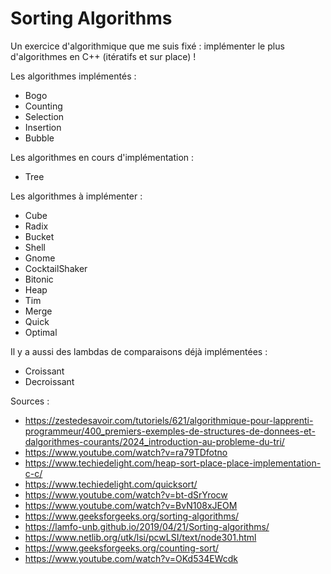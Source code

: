 # Sorting Algorithms
Un exercice d'algorithmique que me suis fixé : implémenter le plus d'algorithmes en C++ (itératifs et sur place) !

Les algorithmes implémentés :
- Bogo
- Counting
- Selection
- Insertion
- Bubble

Les algorithmes en cours d'implémentation :
- Tree

Les algorithmes à implémenter :
- Cube
- Radix
- Bucket
- Shell
- Gnome
- CocktailShaker
- Bitonic
- Heap
- Tim
- Merge
- Quick
- Optimal

Il y a aussi des lambdas de comparaisons déjà implémentées :
- Croissant
- Decroissant

Sources :
- https://zestedesavoir.com/tutoriels/621/algorithmique-pour-lapprenti-programmeur/400_premiers-exemples-de-structures-de-donnees-et-dalgorithmes-courants/2024_introduction-au-probleme-du-tri/
- https://www.youtube.com/watch?v=ra79TDfotno
- https://www.techiedelight.com/heap-sort-place-place-implementation-c-c/
- https://www.techiedelight.com/quicksort/
- https://www.youtube.com/watch?v=bt-dSrYrocw
- https://www.youtube.com/watch?v=BvN108xJEOM
- https://www.geeksforgeeks.org/sorting-algorithms/
- https://lamfo-unb.github.io/2019/04/21/Sorting-algorithms/
- https://www.netlib.org/utk/lsi/pcwLSI/text/node301.html
- https://www.geeksforgeeks.org/counting-sort/
- https://www.youtube.com/watch?v=OKd534EWcdk